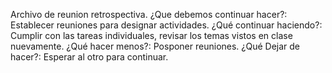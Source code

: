 Archivo de reunion retrospectiva.
¿Que debemos continuar hacer?: Establecer reuniones para designar actividades.
¿Qué continuar haciendo?: Cumplir con las tareas individuales, revisar los temas vistos en clase nuevamente.
¿Qué hacer menos?: Posponer reuniones.
¿Qué Dejar de hacer?: Esperar al otro para continuar. 
